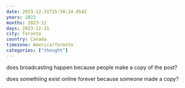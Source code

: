 ```yaml
---
date: 2023-12-31T15:58:24.854Z
years: 2023
months: 2023-12
days: 2023-12-31
city: Toronto
country: Canada
timezone: America/Toronto
categories: ["thought"]
---
```

does broadcasting happen because people make a copy of the post?

does somethiing exist online forever because someone made a copy?
